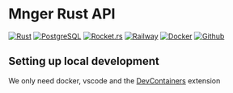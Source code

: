 # Mnger Rust API
[![Rust](https://img.shields.io/badge/rust-3670A0?style=for-the-badge&logo=rust&logoColor=ffdd54)](https://www.rust-lang.org/) [![PostgreSQL](https://img.shields.io/badge/postgresql-003545?style=for-the-badge&logo=postgresql&logoColor=white)](https://www.postgresql.org/) [![Rocket.rs](https://img.shields.io/badge/Rocket.rs-092E20?style=for-the-badge&logo=Rocket.rs&logoColor=white)](https://www.djangoproject.com/) [![Railway](https://img.shields.io/badge/railway-%23FF9900.svg?style=for-the-badge&logo=railway&logoColor=white)](https://railway.app/) [![Docker](https://img.shields.io/badge/docker-%230db7ed.svg?style=for-the-badge&logo=docker&logoColor=white)](https://www.docker.com/) [![Github](https://img.shields.io/badge/github-%230047B3.svg?style=for-the-badge&logo=github&logoColor=white)](https://github.com/)


## Setting up local development
We only need docker, vscode and the [DevContainers](https://marketplace.visualstudio.com/items?itemName=ms-vscode-remote.remote-containers) extension
